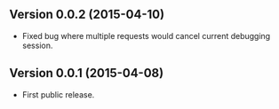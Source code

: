 ## Version 0.0.2 (2015-04-10)
 * Fixed bug where multiple requests would cancel current debugging session.

## Version 0.0.1 (2015-04-08)
 * First public release.

